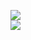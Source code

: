 [![](https://img.shields.io/badge/Made%20With-Github%20Spray-lightgrey.svg?style=for-the-badge&logo=github)](https://github.com/Annihil/github-spray#13943)  
[![](https://i.imgur.com/2DrTn0Z.gif)](https://github.com/Annihil/github-spray)